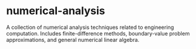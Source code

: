 # numerical-analysis
A collection of numerical analysis techniques related to engineering computation. Includes finite-difference methods, boundary-value problem approximations, and general numerical linear algebra.
